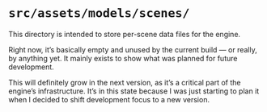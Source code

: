 # `src/assets/models/scenes/`

This directory is intended to store per-scene data files for the engine.

Right now, it’s basically empty and unused by the current build — or really, by anything yet. It mainly exists to show what was planned for future development.

This will definitely grow in the next version, as it’s a critical part of the engine’s infrastructure. It’s in this state because I was just starting to plan it when I decided to shift development focus to a new version.
